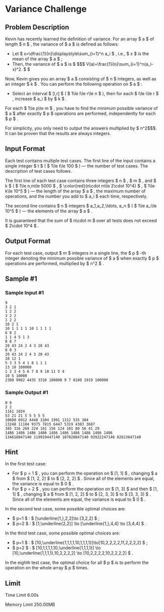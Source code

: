 # Variance Challenge

## Problem Description

Kevin has recently learned the definition of variance. For an array $ a $ of length $ n $ , the variance of $ a $ is defined as follows:

- Let $ x=\dfrac{1}{n}\displaystyle\sum_{i=1}^n a_i $ , i.e., $ x $ is the mean of the array $ a $ ;
- Then, the variance of $ a $ is $ $$$ V(a)=\frac{1}{n}\sum_{i=1}^n(a_i-x)^2.  $ $  </li></ul><p>Now, Kevin gives you an array  $ a $  consisting of  $ n $  integers, as well as an integer  $ k $ . You can perform the following operation on  $ a $ :</p><ul> <li> Select an interval  $ \[l,r\] $  ( $ 1\\le l\\le r\\le n $ ), then for each  $ l\\le i\\le r $ , increase  $ a\_i $  by  $ k $ . </li></ul><p>For each  $ 1\\le p\\le m $ , you have to find the minimum possible variance of  $ a $  after exactly  $ p $  operations are performed, independently for each  $ p $ .</p><p>For simplicity, you only need to output the answers multiplied by  $ n^2$$$. It can be proven that the results are always integers.

## Input Format

Each test contains multiple test cases. The first line of the input contains a single integer $ t $ ( $ 1\le t\le 100 $ ) — the number of test cases. The description of test cases follows.

The first line of each test case contains three integers $ n $ , $ m $ , and $ k $ ( $ 1\le n,m\le 5000 $ , $ \color{red}{n\cdot m\le 2\cdot 10^4} $ , $ 1\le k\le 10^5 $ ) — the length of the array $ a $ , the maximum number of operations, and the number you add to $ a_i $ each time, respectively.

The second line contains $ n $ integers $ a_1,a_2,\ldots, a_n $ ( $ 1\le a_i\le 10^5 $ ) — the elements of the array $ a $ .

It is guaranteed that the sum of $ n\cdot m $ over all tests does not exceed $ 2\cdot 10^4 $ .

## Output Format

For each test case, output $ m $ integers in a single line, the $ p $ -th integer denoting the minimum possible variance of $ a $ when exactly $ p $ operations are performed, multiplied by $ n^2 $ .

## Sample #1

### Sample Input #1

```
9
3 2 1
1 2 2
3 2 2
1 2 2
10 2 1
10 1 1 1 1 10 1 1 1 1
6 8 2
1 1 4 5 1 3
8 8 7
20 43 24 2 4 3 20 43
8 8 3
20 43 24 2 4 3 20 43
10 12 1
5 3 3 5 4 1 8 1 1 1
13 10 100000
1 2 3 4 5 6 7 8 9 10 11 5 4
10 5 10000
2308 9982 4435 3310 100000 9 7 8100 1919 100000
```

### Sample Output #1

```
0 0
2 2
1161 1024
53 21 21 5 5 5 5 5
10608 6912 4448 3104 1991 1312 535 304
13248 11184 9375 7815 6447 5319 4383 3687
385 316 269 224 181 156 124 101 80 56 41 29
1486 1486 1486 1486 1486 1486 1486 1486 1486 1486
134618047140 119919447140 107020847140 93922247140 82623647140
```

## Hint

In the first test case:

- For $ p = 1 $ , you can perform the operation on $ [1, 1] $ , changing $ a $ from $ [1, 2, 2] $ to $ [2, 2, 2] $ . Since all of the elements are equal, the variance is equal to $ 0 $ .
- For $ p = 2 $ , you can perform the operation on $ [1, 3] $ and then $ [1, 1] $ , changing $ a $ from $ [1, 2, 2] $ to $ [2, 3, 3] $ to $ [3, 3, 3] $ . Since all of the elements are equal, the variance is equal to $ 0 $ .

In the second test case, some possible optimal choices are:

- $ p=1 $ : $ [\underline{1,}\,2,2]\to [3,2,2] $ ;
- $ p=2 $ : $ [1,\underline{2,2}] \to [\underline{1,}\,4,4] \to [3,4,4] $ .

In the third test case, some possible optimal choices are:

- $ p=1 $ : $ [10,\underline{1,1,1,1,10,1,1,1,1}]\to[10,2,2,2,2,11,2,2,2,2] $ ;
- $ p=2 $ : $ [10,1,1,1,1,10,\underline{1,1,1,1}] \to [10,\underline{1,1,1,1},10,2,2,2,2] \to [10,2,2,2,2,10,2,2,2,2] $ .

In the eighth test case, the optimal choice for all $ p $ is to perform the operation on the whole array $ p $ times.

## Limit



Time Limit
6.00s

Memory Limit
250.00MB
